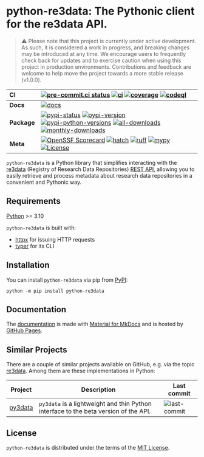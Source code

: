 # python-re3data: The Pythonic client for the re3data API.

> ⚠️ Please note that this project is currently under active development. As such, it is considered a work in progress,
> and breaking changes may be introduced at any time. We encourage users to frequently check back for updates and to
> exercise caution when using this project in production environments. Contributions and feedback are welcome to help
> move the project towards a more stable release (v1.0.0).

| __CI__      | [![pre-commit.ci status][pre-commit-ci-badge]][pre-commit-ci-status] [![ci][ci-badge]][ci-workflow] [![coverage][coverage-badge]][ci-workflow] [![codeql][codeql-badge]][codeql-workflow]                                                                                      |
| :---------- | :----------------------------------------------------------------------------------------------------------------------------------------------------------------------------------------------------------------------------------------------------------------------------- |
| __Docs__    | [![docs][docs-badge]][docs-workflow]                                                                                                                                                                                                                                           |
| __Package__ | [![pypi-status][status-badge]][pypi-url] [![pypi-version][pypi-version-badge]][pypi-url] [![pypi-python-versions][pypi-python-versions-badge]][pypi-url] [![all-downloads][all-downloads-badge]][pepy-tech-url] [![monthly-downloads][monthly-downloads-badge]][pepy-tech-url] |
| __Meta__    | [![OpenSSF Scorecard][scorecard-badge]][scorecard-url] [![hatch][hatch-badge]][hatch] [![ruff][ruff-badge]][ruff] [![mypy][mypy-badge]][mypy] [![License][license-badge]][license-url]                                                                                         |

`python-re3data` is a Python library that simplifies interacting with the [re3data](https://www.re3data.org) (Registry
of Research Data Repositories) [REST API](https://www.re3data.org/api/doc), allowing you to easily retrieve and process
metadata about research data repositories in a convenient and Pythonic way.

## Requirements

[Python](https://www.python.org/downloads/) >= 3.10

`python-re3data` is built with:

- [httpx](https://github.com/encode/httpx) for issuing HTTP requests
- [typer](https://github.com/tiangolo/typer) for its CLI

## Installation

You can install `python-re3data` via pip from [PyPI][pypi-url]:

```console
python -m pip install python-re3data
```

## Documentation

The [documentation][docs-url] is made with [Material for MkDocs](https://github.com/squidfunk/mkdocs-material) and is
hosted by [GitHub Pages](https://docs.github.com/en/pages).

## Similar Projects

There are a couple of similar projects available on GitHub, e.g. via the topic
[re3data](https://github.com/topics/re3data). Among them are these implementations in Python:

| Project                                        | Description                                                                          | Last commit                                                                |
| ---------------------------------------------- | ------------------------------------------------------------------------------------ | -------------------------------------------------------------------------- |
| [py3data](https://github.com/J535D165/py3data) | `py3data` is a lightweight and thin Python interface to the beta version of the API. | ![last-commit](https://img.shields.io/github/last-commit/J535D165/py3data) |

## License

`python-re3data` is distributed under the terms of the [MIT License][license-url].

<!-- Refs -->

[all-downloads-badge]: https://static.pepy.tech/badge/python-re3data
[ci-badge]: https://github.com/afuetterer/python-re3data/actions/workflows/main.yml/badge.svg
[ci-workflow]: https://github.com/afuetterer/python-re3data/actions/workflows/main.yml
[codeql-badge]: https://github.com/afuetterer/python-re3data/actions/workflows/codeql.yml/badge.svg
[codeql-workflow]: https://github.com/afuetterer/python-re3data/actions/workflows/codeql.yml
[coverage-badge]: https://img.shields.io/endpoint?url=https://gist.githubusercontent.com/afuetterer/adc66df152c473c1aa136557ee8181ca/raw/coverage-badge.json
[docs-badge]: https://github.com/afuetterer/python-re3data/actions/workflows/docs.yml/badge.svg
[docs-url]: https://afuetterer.github.io/python-re3data
[docs-workflow]: https://github.com/afuetterer/python-re3data/actions/workflows/docs.yml
[hatch]: https://github.com/pypa/hatch
[hatch-badge]: https://img.shields.io/badge/%F0%9F%A5%9A-Hatch-4051b5.svg
[license-badge]: https://img.shields.io/badge/license-MIT-blue.svg
[license-url]: https://spdx.org/licenses/MIT.html
[monthly-downloads-badge]: https://static.pepy.tech/badge/python-re3data/month
[mypy]: https://mypy-lang.org
[mypy-badge]: https://img.shields.io/badge/types-mypy-blue.svg
[pepy-tech-url]: https://pepy.tech/project/python-re3data
[pre-commit-ci-badge]: https://results.pre-commit.ci/badge/github/afuetterer/python-re3data/main.svg
[pre-commit-ci-status]: https://results.pre-commit.ci/latest/github/afuetterer/python-re3data/main
[pypi-python-versions-badge]: https://img.shields.io/pypi/pyversions/python-re3data.svg?logo=python&label=Python
[pypi-url]: https://pypi.org/project/python-re3data/
[pypi-version-badge]: https://img.shields.io/pypi/v/python-re3data.svg?logo=pypi&label=PyPI
[ruff]: https://github.com/astral-sh/ruff
[ruff-badge]: https://img.shields.io/endpoint?url=https://raw.githubusercontent.com/charliermarsh/ruff/main/assets/badge/v2.json
[scorecard-badge]: https://api.securityscorecards.dev/projects/github.com/afuetterer/python-re3data/badge
[scorecard-url]: https://securityscorecards.dev/viewer/?uri=github.com/afuetterer/python-re3data
[status-badge]: https://img.shields.io/pypi/status/python-re3data?logo=pypi
